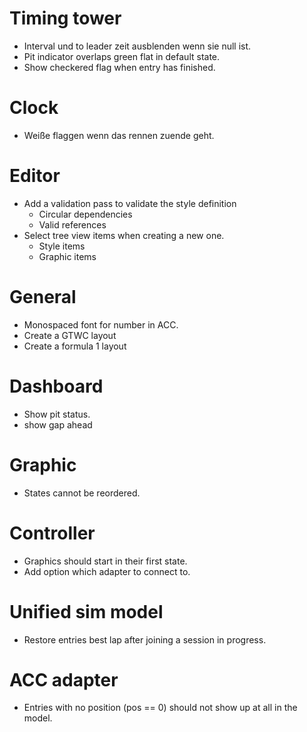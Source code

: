 # Timing tower
* Interval und to leader zeit ausblenden wenn sie null ist.
* Pit indicator overlaps green flat in default state.
* Show checkered flag when entry has finished.

# Clock
* Weiße flaggen wenn das rennen zuende geht.

# Editor
* Add a validation pass to validate the style definition
    * Circular dependencies
    * Valid references
* Select tree view items when creating a new one.
    * Style items
    * Graphic items

# General
* Monospaced font for number in ACC.
* Create a GTWC layout
* Create a formula 1 layout

# Dashboard
* Show pit status.
* show gap ahead

# Graphic 
* States cannot be reordered.

# Controller
* Graphics should start in their first state.
* Add option which adapter to connect to.

# Unified sim model
* Restore entries best lap after joining a session in progress.

# ACC adapter
* Entries with no position (pos == 0) should not show up at all in the model.

